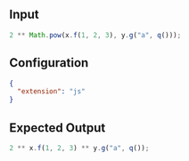 
## Input
```javascript input
2 ** Math.pow(x.f(1, 2, 3), y.g("a", q()));
```

## Configuration
```json configuration
{
  "extension": "js"
}
```

## Expected Output
```javascript expected output
2 ** x.f(1, 2, 3) ** y.g("a", q());
```
